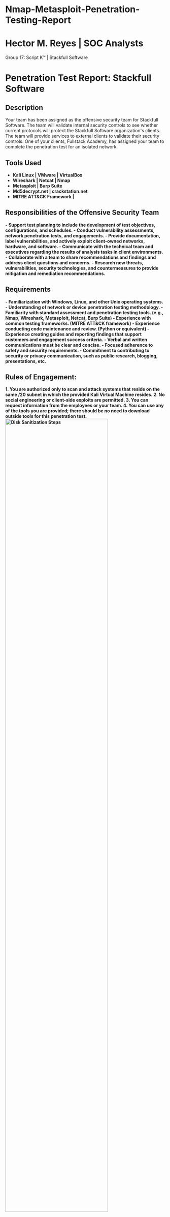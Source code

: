 # Nmap-Metasploit-Penetration-Testing-Report

<h1>Hector M. Reyes  | SOC Analysts </h1>
</h1> Group 17: Script K™  | Stackfull Software </h1>
<h1> Penetration Test Report: Stackfull Software</h1>

<h2>Description</h2>
Your team has been assigned as the offensive security team for Stackfull Software. The team will validate internal security controls to see whether current protocols will protect the Stackfull Software organization's clients. The team will provide services to external clients to validate their security controls. One of your clients, Fullstack Academy, has assigned your team to complete the penetration test for an isolated network.

<h2>Tools Used</h2> 

- <b> Kali Linux | VMware | VirtualBox </b> 
- <b> Wireshark | Netcat | Nmap </b>
- <b> Metasploit | Burp Suite </b>
- <b> Md5decrypt.net | crackstation.net </b>
- <b> MITRE ATT&CK Framework | 


<h2> Responsibilities of the Offensive Security Team </h2>
- <b> Support test planning to include the development of test objectives, configurations, and schedules.
- <b> Conduct vulnerability assessments, network penetration tests, and engagements.
- <b> Provide documentation, label vulnerabilities, and actively exploit client-owned networks, hardware, and software.
- <b> Communicate with the technical team and executives regarding the results of analysis tasks in client environments.
- <b> Collaborate with a team to share recommendations and findings and address client questions and concerns.
- <b> Research new threats, vulnerabilities, security technologies, and countermeasures to provide mitigation and remediation recommendations.

<h2> Requirements </h2> 
- <b> Familiarization with Windows, Linux, and other Unix operating systems.
- <b> Understanding of network or device penetration testing methodology.
- <b> Familiarity with standard assessment and penetration testing tools. (e.g., Nmap, Wireshark, Metasploit, Netcat, Burp Suite)
- <b> Experience with common testing frameworks. (MITRE ATT&CK framework)
- <b> Experience conducting code maintenance and review. (Python or equivalent)
- <b> Experience creating guides and reporting findings that support customers and engagement success criteria.
- <b> Verbal and written communications must be clear and concise.
- <b> Focused adherence to safety and security requirements.
- <b> Commitment to contributing to security or privacy communication, such as public research, blogging, presentations, etc.

<h2> Rules of Engagement: </h2> 
1. You are authorized only to scan and attack systems that reside on the same /20 subnet in which the provided Kali Virtual Machine resides.
2. No social engineering or client-side exploits are permitted.
3. You can request information from the employees or your team.
4. You can use any of the tools you are provided; there should be no need to download outside tools for this penetration test.

<img src="https://i.imgur.com/lcl7mD5.png" height="80%" width="80%" alt="Disk Sanitization Steps"/> 

Intro
This penetration test aims to identify and secure any vulnerabilities in the client’s network. You will use the various tools provided to test the systems by attempting to exploit their network by employing different techniques that a malicious actor could utilize to access their network. After the analysis, you will report your findings and recommendations for Fullstack Academy to secure its network for the upcoming year.
 
Vulnerabilities Assessment
1. Exhibit ethical hacking protocols to evaluate security and identify vulnerabilities in target systems, networks, or system infrastructure.
2. Perform vulnerability scanning and perform offensive security techniques with the provided tools.
3. Use modules within Metasploit and establish Meterpreter sessions.
4. Search for privilege escalation opportunities through lateral movement.
5. Apply the pass-the-hash technique to take advantage of flaws in NTLM authentication.
 
Tools of the Trade:
- <b> Nmap: a network scanner used to discover hosts and services on our network.
- <b> Wireshark: open-source network packet analyzer.
- <b> Netcat: Networking utility for reading from and writing network connections using TCP or UDP.
- <b> Burp Suite: security application used for penetration testing of web applications
- <b> Metasploit: provides information about security vulnerabilities and aids in penetration testing.
- <b> Passwords: Tools used to find passwords. Md5decrypt.net and crackstation.net
- <b> MITRE ATT&CK Framework: a guideline for classifying and describing cyberattacks and intrusions
 
 
 
Network Reconnaissance: (Picture 1.1-1.4) <br /> 
First, we verified our network IP address and Subnetmask using “ifconfig.” Then, we started a reconnaissance using Nmap and scanned the /20 subnet. After identifying our targets, we scanned their ports 1-5000. Cmd: “nmap -p 1-5000 -sV (insert IP host).” <br /> 

Findings
- <b> ifconfig: 172.31.11.224/20 | netmask: 255.255.240.0
- <b> Host A: ip-172.31.8.66 is hosting an open web server
- <b> Port 1013/tcp, open http Apache httpd (Ubuntu Server)
- <b> Host B: ip-172.31.9.6 is running an SSH server
- <b> Port 2222/tcp, open ssh OpenSSH 3 (Ubuntu Linux)
- <b> Host C: ip-172.31.9.237 & Host D: ip-72.31.15.123: on a Windows Web Server, Port 3389/tcp, Microsoft Terminal
 
 
- <b> Picture 1.1
 
 
Picture 1.2
 
 
Picture 1.3
 
 
Picture 1.4
 
 
Initial Compromise: (Picture 1.5-1.7) <br /> 
We looked for vulnerable targets, such as HTTP servers, that haven't kept up with current network security standards. Host C is running on an unsecured HTTP web server. We browsed the website using its IP and port number (http://172.31.8.66:1013). Using Network Utility Tools to test its defenses and explore the unsecured server, we found the user's IDs and permissions. We explored the host with the command "whoami" to test the server's vulnerabilities and saw we could inject commands into the server. <br /> 

Findings
- <b> Fullstack’s server (Host A) is an unsecured web server using the http: protocol with DevOps privileges.
- <b> Host A: 172.31.8.66, Port:1013
- <b> Picture 1.5
 
Picture 1.5
 
Picture 1.6
 
Pivoting (Picture 1.7-2.0) <br /> 
Now that we see we can run commands on the server, we know it’s vulnerable to our code injections. First, we explored Alice’s machine since she had DevOps privileges by heading to DNS Lookup, Search, then Insert “:ls /home/alice-devops/.ssh.” After we went to the “IP” Finder, we saw “Id_rsa.pem.” We noticed that home/alice-devops/.ssh > id has the SSH key. Now, we can connect this computer to our Kali machine with Alice’s privileges. We pasted the hash into a vim file, then changed the permissions of  “id_rsa.pem” to read and write only using the “chomod” command. To ensure the connection will stay open. SSH clients will refuse to use a key that has file permissions open. <br /> 
- <b> ssh -i ~/.ssh/id_pem -p 1011 alice-devops@172.22.28.155
- <b> chmod command: sudo chmod 600 id_rsa.pem <br />

Findings
- <b> Id_rsa.pem
- <b> Host’s OpenSSH Private Key
- <b> Secure connection from our Kali Server to Alice’s Machine
- <b> Picture 1.7                                                                	Picture 1.8
        	
 
 
 
Picture 1.9                                                    	
                    	Picture 2.0
 
System Reconnaissance: (Picture 2.1-2.4) <br /> 
Now that we have an SSH connection to our target, we can access the other Machines on their Network by examining the system and files. We looked through her directory and found a maintenance folder and “ls” inside, where we can insert the MD5 hash. <br /> 
- <b> Picture 2.1                                                    	Picture 2.2  
                   	
 
 
 
 Picture 2.3                                                   	Picture 2.4
 
 
Password Cracking (Picture 2.5) <br /> 
With the user's MD5 hash, we cracked the password using third-party MD5 cracking tools.
- <b> https://md5decrypt.net. <br /> 
 
Findings
- <b> MD5 Hash: 00bfc8c729f5d4d529a412b12c58ddd2
- <b> Password: “pokemon.”
 
- <b> Picture 2.5
 
 
Metasploit (Picture 2.6-2.) <br /> 
Now that we have the username and password, we use a Metasploit framework to access other users and a Meteroreter shell to access our targets. Create a Meterpreter shell. Use the command “msfconsole” and load “windows/smb/psexec” with the stolen credentials (user ID and password) and the target IP address. Now, we have a secure connection if needed, and we can also change our privileges for ourselves and other users on the server using our admin status. <br /> 

Findings
- <b> Access to Admin server with DevOps privileges.
- <b> Located file “sevte,txt.”
- <b> Meteroreter shell to extracted the file’s contents.
- <b> Picture 2.6
 
Picture 2.7
 
Picture 2.8
 
 
Picture 2.9
 
Conclusion <br /> 
The penetration test revealed several critical security vulnerabilities in the client's servers, with a significant lack of Network security being the most prominent issue. A malicious attacker could easily exploit these weak points to access private information through the servers and potentially gain unauthorized access to even more sensitive data on the Network. We detected unauthorized entries into the Network and used that to gain administrative privileges. As a result, we discovered that sensitive data was stored in unsecured locations, which poses a severe threat to the client's security.

 
Recommendations <br /> 
I. Train employees on the best security practices and raise awareness about potential threats. 
II. Set up routine security updates and patches on the network. 
III. Educate and enforce rules to secure sensitive data on the network. 
IV. Regularly change credentials on all devices and user accounts. 
V. Set up systems monitoring and provide instructions for its use. 
VI. Implement secure tools that detect suspicious activity and provide early warnings.


